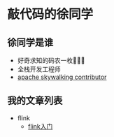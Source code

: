 # 敲代码的徐同学

## 徐同学是谁
- 好奇求知的码农一枚👨🏻‍💻
- 全栈开发工程师
- [apache skywalking contributor](https://github.com/apache/skywalking/pull/3167)

## 我的文章列表
- flink
    - [flink入门](./flink/flink_quickfast.md)





